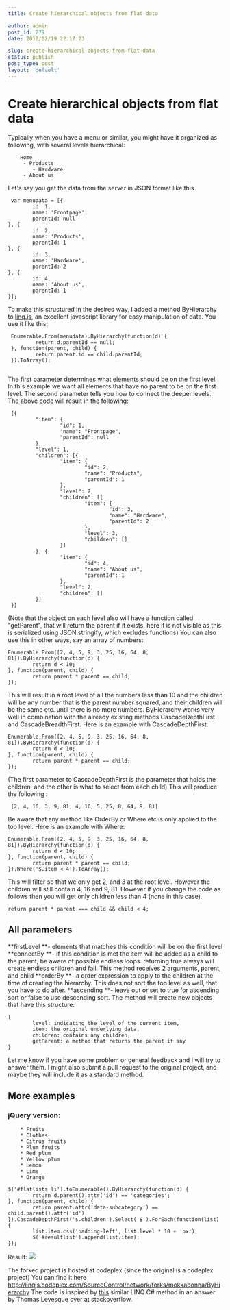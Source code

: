 ```yaml
---
title: Create hierarchical objects from flat data

author: admin
post_id: 279
date: 2012/02/19 22:17:23

slug: create-hierarchical-objects-from-flat-data
status: publish
post_type: post
layout: 'default'
---
```


# Create hierarchical objects from flat data

Typically when you have a menu or similar, you might have it organized as following, with several levels hierarchical: 
		
		
		Home
		 - Products
			- Hardware
		 - About us
		

Let's say you get the data from the server in JSON format like this 
```
 var menudata = [{
		id: 1,
		name: 'Frontpage',
		parentId: null
}, {
		id: 2,
		name: 'Products',
		parentId: 1
}, {
		id: 3,
		name: 'Hardware',
		parentId: 2
}, {
		id: 4,
		name: 'About us',
		parentId: 1
}];

```
 To make this structured in the desired way, I added a method ByHierarchy to [linq.js](http://linqjs.codeplex.com/), an excellent javascript library for easy manipulation of data. You use it like this: 
```
 Enumerable.From(menudata).ByHierarchy(function(d) {
		 return d.parentId == null;
 }, function(parent, child) {
		 return parent.id == child.parentId;
 }).ToArray();
 
```
 The first parameter determines what elements should be on the first level. In this example we want all elements that have no parent to be on the first level. The second parameter tells you how to connect the deeper levels. The above code will result in the following: 
```
 [{
		 "item": {
				 "id": 1,
				 "name": "Frontpage",
				 "parentId": null
		 },
		 "level": 1,
		 "children": [{
				 "item": {
						 "id": 2,
						 "name": "Products",
						 "parentId": 1
				 },
				 "level": 2,
				 "children": [{
						 "item": {
								 "id": 3,
								 "name": "Hardware",
								 "parentId": 2
						 },
						 "level": 3,
						 "children": []
				 }]
		 }, {
				 "item": {
						 "id": 4,
						 "name": "About us",
						 "parentId": 1
				 },
				 "level": 2,
				 "children": []
		 }]
 }]
```
 (Note that the object on each level also will have a function called "getParent", that will return the parent if it exists, here it is not visible as this is serialized using JSON.stringify, which excludes functions) You can also use this in other ways, say an array of numbers: 
```
Enumerable.From([2, 4, 5, 9, 3, 25, 16, 64, 8, 81]).ByHierarchy(function(d) {
		return d < 10;
}, function(parent, child) {
		return parent * parent == child;
});
```
 This will result in a root level of all the numbers less than 10 and the children will be any number that is the parent number squared, and their children will be the same etc. until there is no more numbers. ByHierarchy works very well in combination with the already existing methods CascadeDepthFirst and CascadeBreadthFirst. Here is an example with CascadeDepthFirst: 
```
Enumerable.From([2, 4, 5, 9, 3, 25, 16, 64, 8, 81]).ByHierarchy(function(d) {
		return d < 10;
}, function(parent, child) {
		return parent * parent == child;
});
```
 (The first parameter to CascadeDepthFirst is the parameter that holds the children, and the other is what to select from each child) This will produce the following : 
```
 [2, 4, 16, 3, 9, 81, 4, 16, 5, 25, 8, 64, 9, 81] 
```
 Be aware that any method like OrderBy or Where etc is only applied to the top level. Here is an example with Where: 
```
Enumerable.From([2, 4, 5, 9, 3, 25, 16, 64, 8, 81]).ByHierarchy(function(d) {
		return d < 10;
}, function(parent, child) {
		return parent * parent == child;
}).Where('$.item < 4').ToArray();
```
 This will filter so that we only get 2, and 3 at the root level. However the children will still contain 4, 16 and 9, 81. However if you change the code as follows then you will get only children less than 4 (none in this case). 
```
return parent * parent === child && child < 4;
```

## All parameters 

 **firstLevel **\- elements that matches this condition will be on the first level 
 **connectBy **\- if this condition is met the item will be added as a child to the parent, be aware of possible endless loops. returning true always will create endless children and fail. This method receives 2 arguments, parent, and child 
 **orderBy **\- a order expression to apply to the children at the time of creating the hierarchy. This does not sort the top level as well, that you have to do after. 
 **ascending **\- leave out or set to true for ascending sort or false to use descending sort. The method will create new objects that have this structure: 
```
{
		level: indicating the level of the current item,
		item: the original underlying data,
		children: contains any children,
		getParent: a method that returns the parent if any
}
```
 
 Let me know if you have some problem or general feedback and I will try to answer them. I might also submit a pull request to the original project, and maybe they will include it as a standard method. 

## More examples

### jQuery version: 

```
	* Fruits
	* Clothes
	* Citrus fruits
	* Plum fruits
	* Red plum
	* Yellow plum
	* Lemon
	* Lime
	* Orange
```
 
```
$('#flatlists li').toEnumerable().ByHierarchy(function(d) {
		return d.parent().attr('id') == 'categories';
}, function(parent, child) {
		return parent.attr('data-subcategory') == child.parent().attr('id');
}).CascadeDepthFirst('$.children').Select('$').ForEach(function(list) {
		list.item.css('padding-left', list.level * 10 + 'px');
		$('#resultlist').append(list.item);
});
```

Result: ![](../images/listexample.png)

The forked project is hosted at codeplex (since the original is a codeplex project) You can find it here <http://linqjs.codeplex.com/SourceControl/network/forks/mokkabonna/ByHierarchy> The code is inspired by [this](http://stackoverflow.com/a/3758955/94394) similar LINQ C# method in an answer by Thomas Levesque over at stackoverflow.
